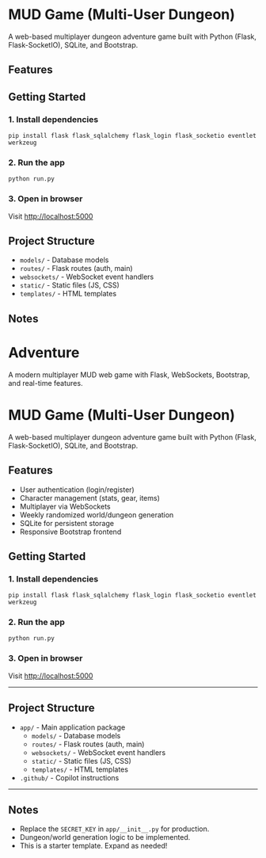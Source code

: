 # MUD Game (Multi-User Dungeon)

A web-based multiplayer dungeon adventure game built with Python (Flask, Flask-SocketIO), SQLite, and Bootstrap.

## Features

## Getting Started

### 1. Install dependencies
```
pip install flask flask_sqlalchemy flask_login flask_socketio eventlet werkzeug
```

### 2. Run the app
```
python run.py
```

### 3. Open in browser
Visit [http://localhost:5000](http://localhost:5000)


## Project Structure
  - `models/` - Database models
  - `routes/` - Flask routes (auth, main)
  - `websockets/` - WebSocket event handlers
  - `static/` - Static files (JS, CSS)
  - `templates/` - HTML templates


## Notes
# Adventure
A modern multiplayer MUD web game with Flask, WebSockets, Bootstrap, and real-time features.

# MUD Game (Multi-User Dungeon)

A web-based multiplayer dungeon adventure game built with Python (Flask, Flask-SocketIO), SQLite, and Bootstrap.

## Features
- User authentication (login/register)
- Character management (stats, gear, items)
- Multiplayer via WebSockets
- Weekly randomized world/dungeon generation
- SQLite for persistent storage
- Responsive Bootstrap frontend

## Getting Started

### 1. Install dependencies
```
pip install flask flask_sqlalchemy flask_login flask_socketio eventlet werkzeug
```

### 2. Run the app
```
python run.py
```

### 3. Open in browser
Visit [http://localhost:5000](http://localhost:5000)

---

## Project Structure
- `app/` - Main application package
  - `models/` - Database models
  - `routes/` - Flask routes (auth, main)
  - `websockets/` - WebSocket event handlers
  - `static/` - Static files (JS, CSS)
  - `templates/` - HTML templates
- `.github/` - Copilot instructions

---

## Notes
- Replace the `SECRET_KEY` in `app/__init__.py` for production.
- Dungeon/world generation logic to be implemented.
- This is a starter template. Expand as needed!
